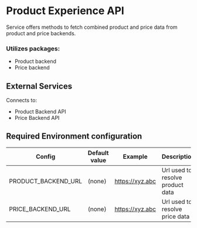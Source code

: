 # Product Experience API

Service offers methods to fetch combined product and price data from product and price backends.

### Utilizes packages:
- Product backend
- Price backend

## External Services
Connects to:
- Product Backend API
- Price Backend API

## Required Environment configuration
| Config  | Default value | Example | Description |
|---|---|---|---|
| PRODUCT_BACKEND_URL | (none) | https://xyz.abc | Url used to resolve product data |
| PRICE_BACKEND_URL | (none) | https://xyz.abc | Url used to resolve price data |
